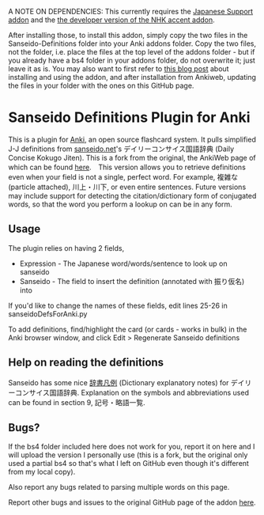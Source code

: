 A NOTE ON DEPENDENCIES: This currently requires the [Japanese Support addon](https://ankiweb.net/shared/info/3918629684) and the [the developer version of the NHK accent addon](https://github.com/weirdalsuperfan/nhk-pronunciation/tree/patch-1).

After installing those, to install this addon, simply copy the two files in the Sanseido-Definitions folder into your Anki addons folder. Copy the two files, not the folder, i.e. place the files at the top level of the addons folder - but if you already have a bs4 folder in your addons folder, do not overwrite it; just leave it as is. You may also want to first refer to [this blog post](https://steviepoppe.net/blog/2016/10/a-quick-guide-on-using-anki-4-making-the-switch-j-j-definitions-in-your-vocab-cards/) about installing and using the addon, and after installation from Ankiweb, updating the files in your folder with the ones on this GitHub page.

# Sanseido Definitions Plugin for Anki

This is a plugin for [Anki](http://ankisrs.net/), an open source flashcard system. It pulls simplified J-J definitions from [sanseido.net](http://www.sanseido.net)'s デイリーコンサイス国語辞典 (Daily Concise Kokugo Jiten). This is a fork from the original, the AnkiWeb page of which can be found [here](https://ankiweb.net/shared/info/1967553085).　This version allows you to retrieve definitions even when your field is not a single, perfect word. For example, 複雑な (particle attached), 川上・川下, or even entire sentences. Future versions may include support for detecting the citation/dictionary form of conjugated words, so that the word you perform a lookup on can be in any form.

## Usage

The plugin relies on having 2 fields,
  * Expression - The Japanese word/words/sentence to look up on sanseido
  * Sanseido - The field to insert the definition (annotated with 振り仮名) into

If you'd like to change the names of these fields, edit lines 25-26 in sanseidoDefsForAnki.py

To add definitions, find/highlight the card (or cards - works in bulk) in the Anki browser window, and click Edit > Regenerate Sanseido definitions

## Help on reading the definitions

Sanseido has some nice [辞書凡例](http://www.sanseido.biz/main/Dictionary/Hanrei/dailyJJ.aspx) (Dictionary explanatory notes) for デイリーコンサイス国語辞典. Explanation on the symbols and abbreviations used can be found in section 9, 記号・略語一覧.

## Bugs?
If the bs4 folder included here does not work for you, report it on here and I will upload the version I personally use (this is a fork, but the original only used a partial bs4 so that's what I left on GitHub even though it's different from my local copy).

Also report any bugs related to parsing multiple words on this page.

Report other bugs and issues to the original GitHub page of the addon [here](https://github.com/kqueryful/Sanseido-Definitions).

